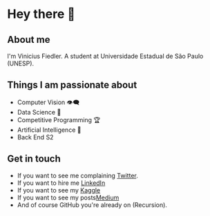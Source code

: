 # Hey there :wave:

## About me

I'm Vinicius Fiedler. A student at Universidade Estadual de São Paulo (UNESP).


## Things I am passionate about

- Computer Vision :eye_speech_bubble:	
- Data Science :1234:
- Competitive Programming :trophy:
- Artificial Intelligence :brain:
- Back End S2

## Get in touch 

- If you want to see me complaining [Twitter](https://twitter.com/viniFiedler).
- If you want to hire me [LinkedIn](https://www.linkedin.com/in/vinicius-fiedler/)
- If you want to see my [Kaggle](https://www.kaggle.com/viniciusfiedler)
- If you want to see my posts[Medium](https://medium.com/@viniFiedler)
- And of course GitHub you're already on (Recursion).

